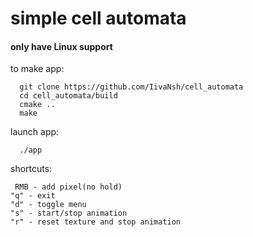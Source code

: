 # simple cell automata

#### only have Linux support

to make app:
```
  git clone https://github.com/IivaNsh/cell_automata
  cd cell_automata/build
  cmake ..
  make
```

launch app:
```
  ./app
```

shortcuts:

```
 RMB - add pixel(no hold)
"q" - exit
"d" - toggle menu
"s" - start/stop animation
"r" - reset texture and stop animation
```

